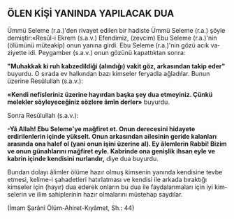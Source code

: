 ## ÖLEN KİŞİ YANINDA YAPILACAK DUA

Ümmü Seleme (r.a.)'den rivayet edilen bir hadiste Ümmü Seleme (r.a.) şöyle demiştir:«Resûl-i Ekrem (s.a.v.) Efendimiz, (zevcim) Ebu Seleme (r.a.)'nin (ölümünü müteakip) onun yanına girdi. Ebu Seleme (r.a.)'nin gözü acık va­ziyette idi. Peygamber (s.a.v.) onun gözünü kapattıktan sonra:

**"Muhakkak ki ruh kabzedildiği (alındığı) vakit göz, arkasından takip eder"** buyurdu. O sırada ev halkından bazı kimseler feryadla ağladılar. Bunun üzerine Resûlullah (s.a.v.):

**«Kendi nefisleriniz üzerine hayırdan başka şey dua etmeyiniz. Çünkü melekler söyleyeceğiniz sözlere âmîn derler»** buyurdu.

Sonra Resûlullah (s.a.v.):

**-Yâ Allah! Ebu Seleme'ye mağfiret et. Onun derecesini hidayete erdirilenlerin içinde yükselt. Onun arkasından ailesinin geride kalan­ları arasında ona halef ol (yani onun işini üze­rine al). Ey âlemlerin Rabbi! Bizim ve onun gü­nahlarını mağfiret eyle. Kabrinde ona genişlik ihsan eyle ve kabrin içinde kendisini nurlandır,** diye dua buyurdu.

Bundan dolayı âlimler ölüme hazır olmuş kimsenin yanında kendisine tevbe etmesi, kelime-i şahadetleri hatırlatması ve kendisi ile ar­kada bıraktığı kimseler için (hayır) dua ederek onların bu dua ile faydalanmaları için iyi kim­selerin ve ilim sahiplerinin hazır olmalarını müstehap saydılar.

(İmam Şarânî Ölüm-Ahiret-Kıyâmet, Sh.: 44)
